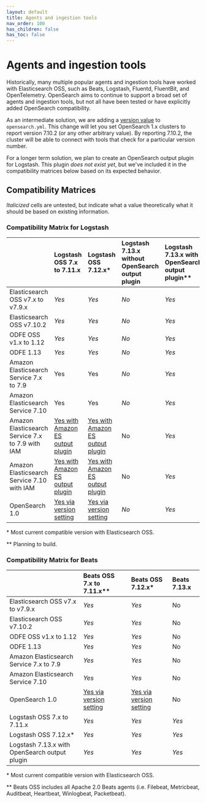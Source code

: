 ```yaml
---
layout: default
title: Agents and ingestion tools
nav_order: 100
has_children: false
has_toc: false
---
```


# Agents and ingestion tools

Historically, many multiple popular agents and ingestion tools have worked with Elasticsearch OSS, such as Beats, Logstash, Fluentd, FluentBit, and OpenTelemetry. OpenSearch aims to continue to support a broad set of agents and ingestion tools, but not all have been tested or have explicitly added OpenSearch compatibility.

As an intermediate solution, we are adding a [version value](https://github.com/opensearch-project/OpenSearch/issues/693) to `opensearch.yml`. This change will let you set OpenSearch 1.x clusters to report version 7.10.2 (or any other arbitrary value). By reporting 7.10.2, the cluster will be able to connect with tools that check for a particular version number.

For a longer term solution, we plan to create an OpenSearch output plugin for Logstash. This plugin *does not exist yet*, but we've included it in the compatibility matrices below based on its expected behavior.


## Compatibility Matrices

*Italicized* cells are untested, but indicate what a value theoretically what it should be based on existing information.


### Compatibility Matrix for Logstash

| | Logstash OSS 7.x to 7.11.x | Logstash OSS 7.12.x\* | Logstash 7.13.x without OpenSearch output plugin | Logstash 7.13.x with OpenSearch output plugin\*\* |
| :---| :--- | :--- | :--- | :--- |
| Elasticsearch OSS v7.x to v7.9.x | *Yes* | *Yes* | *No* | *Yes* |
| Elasticsearch OSS v7.10.2 | *Yes* | *Yes* | *No* | *Yes* |
| ODFE OSS v1.x to 1.12 | *Yes* | *Yes* | *No* | *Yes* |
| ODFE 1.13 | *Yes* | *Yes* | *No* | *Yes* |
| Amazon Elasticsearch Service 7.x to 7.9 | Yes | Yes | *No* | *Yes* |
| Amazon Elasticsearch Service 7.10 | Yes | Yes | *No* | *Yes* |
| Amazon Elasticsearch Service 7.x to 7.9 with IAM | [Yes with Amazon ES output plugin](https://docs.aws.amazon.com/elasticsearch-service/latest/developerguide/es-managedomains-logstash.html) | [Yes with Amazon ES output plugin](https://docs.aws.amazon.com/elasticsearch-service/latest/developerguide/es-managedomains-logstash.html) | No | *Yes* |
| Amazon Elasticsearch Service 7.10 with IAM | [Yes with Amazon ES output plugin](https://docs.aws.amazon.com/elasticsearch-service/latest/developerguide/es-managedomains-logstash.html) | [Yes with Amazon ES output plugin](https://docs.aws.amazon.com/elasticsearch-service/latest/developerguide/es-managedomains-logstash.html) | No | *Yes* |
| OpenSearch 1.0 | [Yes via version setting](https://github.com/opensearch-project/OpenSearch/issues/693) | [Yes via version setting](https://github.com/opensearch-project/OpenSearch/issues/693) | *No* | *Yes* |

\* Most current compatible version with Elasticsearch OSS.

\*\* Planning to build.


### Compatibility Matrix for Beats

| | Beats OSS 7.x to 7.11.x\*\* | Beats OSS 7.12.x\* | Beats 7.13.x |
| :--- | :--- | :--- | :--- |
| Elasticsearch OSS v7.x to v7.9.x | *Yes* | *Yes* | No |
| Elasticsearch OSS v7.10.2 | *Yes* | *Yes* | No |
| ODFE OSS v1.x to 1.12 | *Yes* | *Yes* | No |
| ODFE 1.13 | *Yes* | *Yes* | No |
| Amazon Elasticsearch Service 7.x to 7.9 | *Yes* | *Yes* | No |
| Amazon Elasticsearch Service 7.10 | *Yes* | *Yes* | No |
| OpenSearch 1.0 | [Yes via version setting](https://github.com/opensearch-project/OpenSearch/issues/693) | [Yes via version setting](https://github.com/opensearch-project/OpenSearch/issues/693) | No |
| Logstash OSS 7.x to 7.11.x | *Yes* | *Yes* | *Yes* |
| Logstash OSS 7.12.x\* | *Yes* | *Yes* | *Yes* |
| Logstash 7.13.x with OpenSearch output plugin | *Yes* | *Yes* | *Yes* |

\* Most current compatible version with Elasticsearch OSS.

\*\* Beats OSS includes all Apache 2.0 Beats agents (i.e. Filebeat, Metricbeat, Auditbeat, Heartbeat, Winlogbeat, Packetbeat).
